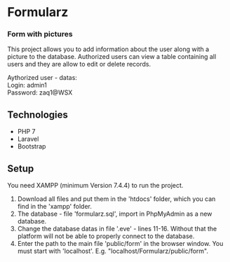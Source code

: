 # Formularz

### Form with pictures
This project allows you to add information about the user along with a picture to the database. Authorized users can view a table containing all users and they are allow to edit or delete records.

Aythorized user - datas: <br>
Login: admin1 <br>
Password: zaq1@WSX

## Technologies
* PHP 7
* Laravel
* Bootstrap

## Setup
You need XAMPP (minimum Version 7.4.4) to run the project.
1) Download all files and put them in the 'htdocs' folder, which you can find in the 'xampp' folder.
2) The database - file 'formularz.sql', import in PhpMyAdmin as a new database. 
3) Change the database datas in file '.eve' - lines 11-16. Without that the platform will not be able to properly connect to the database. 
4) Enter the path to the main file 'public/form' in the browser window. You must start with 'localhost'.
E.g. "localhost/Formularz/public/form".
